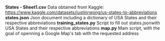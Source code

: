 **States - Sheet1.csv** Data obtained from Kaggle: https://www.kaggle.com/datasets/justinrwong/us-states-to-abbreviations
**states.json** Json document including a dictionary of USA States and their respective abbreviations
**training_states.py** Script to fill out states.jsonwith USA States and their respective abbreviations
**map.py** Main script, with the goal of openning a Google Map's tab with the requested address
